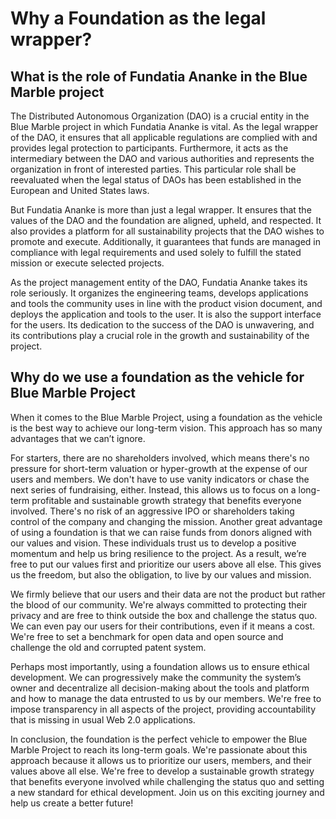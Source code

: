 # Why a Foundation as the legal wrapper?

## What is the role of Fundatia Ananke in the Blue Marble project
The Distributed Autonomous Organization (DAO) is a crucial entity in the Blue Marble project in which Fundatia Ananke is vital. As the legal wrapper of the DAO, it ensures that all applicable regulations are complied with and provides legal protection to participants. Furthermore, it acts as the intermediary between the DAO and various authorities and represents the organization in front of interested parties. This particular role shall be reevaluated when the legal status of DAOs has been established in the European and United States laws.

But Fundatia Ananke is more than just a legal wrapper. 
It ensures that the values of the DAO and the foundation are aligned, upheld, and respected. 
It also provides a platform for all sustainability projects that the DAO wishes to promote and execute. 
Additionally, it guarantees that funds are managed in compliance with legal requirements and used solely to fulfill the stated mission or execute selected projects.

As the project management entity of the DAO, Fundatia Ananke takes its role seriously. 
It organizes the engineering teams, develops applications and tools the community uses in line with the product vision document, and deploys the application and tools to the user. It is also the support interface for the users.
Its dedication to the success of the DAO is unwavering, and its contributions play a crucial role in the growth and sustainability of the project.

## Why do we use a foundation as the vehicle for Blue Marble Project
When it comes to the Blue Marble Project, using a foundation as the vehicle is the best way to achieve our long-term vision. This approach has so many advantages that we can’t ignore. 

For starters, there are no shareholders involved, which means there's no pressure for short-term valuation or hyper-growth at the expense of our users and members. We don't have to use vanity indicators or chase the next series of fundraising, either. Instead, this allows us to focus on a long-term profitable and sustainable growth strategy that benefits everyone involved. There's no risk of an aggressive IPO or shareholders taking control of the company and changing the mission.
Another great advantage of using a foundation is that we can raise funds from donors aligned with our values and vision. These individuals trust us to develop a positive momentum and help us bring resilience to the project. As a result, we’re free to put our values first and prioritize our users above all else. 
This gives us the freedom, but also the obligation, to live by our values and mission.

We firmly believe that our users and their data are not the product but rather the blood of our community. We're always committed to protecting their privacy and are free to think outside the box and challenge the status quo. We can even pay our users for their contributions, even if it means a cost. We're free to set a benchmark for open data and open source and challenge the old and corrupted patent system.

Perhaps most importantly, using a foundation allows us to ensure ethical development. We can progressively make the community the system’s owner and decentralize all decision-making about the tools and platform and how to manage the data entrusted to us by our members. 
We're free to impose transparency in all aspects of the project, providing accountability that is missing in usual Web 2.0 applications.

In conclusion, the foundation is the perfect vehicle to empower the Blue Marble Project to reach its long-term goals.
We're passionate about this approach because it allows us to prioritize our users, members, and their values above all else. We're free to develop a sustainable growth strategy that benefits everyone involved while challenging the status quo and setting a new standard for ethical development. 
Join us on this exciting journey and help us create a better future!
